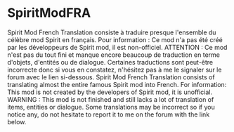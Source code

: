 # SpiritModFRA
Spirit Mod French Translation consiste à traduire presque l'ensemble du célèbre mod Spirit en français. Pour information : Ce mod n'a pas été créé par les développeurs de Spirit mod, il est non-officiel.  ATTENTION :  Ce mod n'est pas du tout fini et manque encore beaucoup de traduction en terme d'objets, d'entités ou de dialogue. Certaines traductions sont peut-être incorrecte donc si vous en constatez, n'hésitez pas à me le signaler sur le forum avec le lien si-dessous.  Spirit Mod French Translation consists of translating almost the entire famous Spirit mod into French. For information: This mod is not created by the developers of Spirit mod, it is unofficial.   WARNING : This mod is not finished and still lacks a lot of translation of items, entities or dialogue. Some translations may be incorrect so if you notice any, do not hesitate to report it to me on the forum with the link below.
